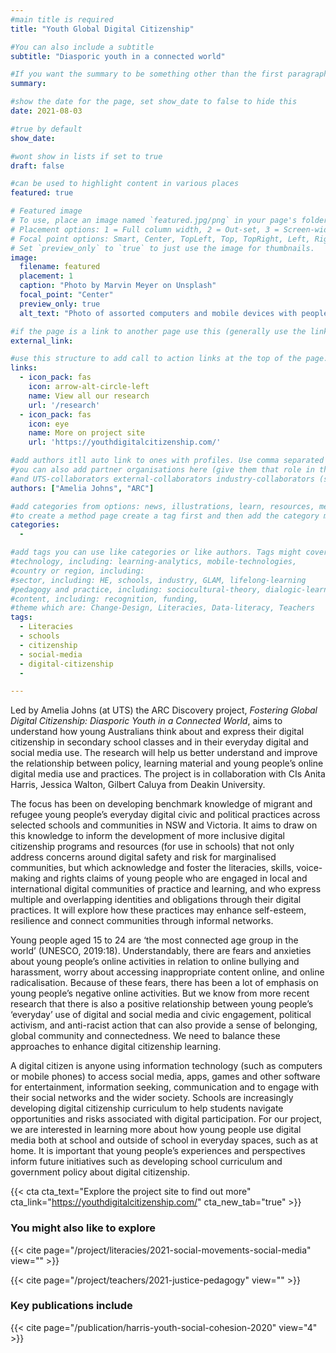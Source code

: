 ```yaml
---
#main title is required
title: "Youth Global Digital Citizenship" 

#You can also include a subtitle
subtitle: "Diasporic youth in a connected world"

#If you want the summary to be something other than the first paragraph, put one in here. 
summary:

#show the date for the page, set show_date to false to hide this
date: 2021-08-03

#true by default
show_date:

#wont show in lists if set to true
draft: false

#can be used to highlight content in various places
featured: true

# Featured image
# To use, place an image named `featured.jpg/png` in your page's folder.
# Placement options: 1 = Full column width, 2 = Out-set, 3 = Screen-width
# Focal point options: Smart, Center, TopLeft, Top, TopRight, Left, Right, BottomLeft, Bottom, BottomRight
# Set `preview_only` to `true` to just use the image for thumbnails.
image:
  filename: featured
  placement: 1
  caption: "Photo by Marvin Meyer on Unsplash"
  focal_point: "Center"
  preview_only: true
  alt_text: "Photo of assorted computers and mobile devices with people sat around  table"

#if the page is a link to another page use this (generally use the links below instead)
external_link: 

#use this structure to add call to action links at the top of the page. No more than 2 or it looks poor
links:
  - icon_pack: fas
    icon: arrow-alt-circle-left
    name: View all our research
    url: '/research'
  - icon_pack: fas
    icon: eye
    name: More on project site
    url: 'https://youthdigitalcitizenship.com/'

#add authors itll auto link to ones with profiles. Use comma separated in squares like this
#you can also add partner organisations here (give them that role in the author page)
#and UTS-collaborators external-collaborators industry-collaborators (same thing)
authors: ["Amelia Johns", "ARC"]

#add categories from options: news, illustrations, learn, resources, methods
#to create a method page create a tag first and then add the category method to the tag
categories: 
  - 

#add tags you can use like categories or like authors. Tags might cover
#technology, including: learning-analytics, mobile-technologies, 
#country or region, including: 
#sector, including: HE, schools, industry, GLAM, lifelong-learning 
#pedagogy and practice, including: sociocultural-theory, dialogic-learning, CSCL, active-learning, reflection
#content, including: recognition, funding, 
#theme which are: Change-Design, Literacies, Data-literacy, Teachers
tags: 
  - Literacies
  - schools
  - citizenship
  - social-media
  - digital-citizenship
  - 

---
```


Led by Amelia Johns (at UTS) the ARC Discovery project, _Fostering Global Digital Citizenship: Diasporic Youth in a Connected World_, aims to understand how young Australians think about and express their digital citizenship in secondary school classes and in their everyday digital and social media use. The research will help us better understand and improve the relationship between policy, learning material and young people’s online digital media use and practices. The project is in collaboration with CIs Anita Harris, Jessica Walton, Gilbert Caluya from Deakin University.

The focus has been on developing benchmark knowledge of migrant and refugee young people’s everyday digital civic and political practices across selected schools and communities in NSW and Victoria. It aims to draw on this knowledge to inform the development of more inclusive digital citizenship programs and resources (for use in schools) that not only address concerns around digital safety and risk for marginalised communities, but which acknowledge and foster the literacies, skills, voice-making and rights claims of young people who are engaged in local and international digital communities of practice and learning, and who express multiple and overlapping identities and obligations through their digital practices. It will explore how these practices may enhance self-esteem, resilience and connect communities through informal networks.  

Young people aged 15 to 24 are ‘the most connected age group in the world’ (UNESCO, 2019:18). Understandably, there are fears and anxieties about young people’s online activities in relation to online bullying and harassment, worry about accessing inappropriate content online, and online radicalisation. Because of these fears, there has been a lot of emphasis on young people’s negative online activities. But we know from more recent research that there is also a positive relationship between young people’s ‘everyday’ use of digital and social media and civic engagement, political activism, and anti-racist action that can also provide a sense of belonging, global community and connectedness. We need to balance these approaches to enhance digital citizenship learning.

A digital citizen is anyone using information technology (such as computers or mobile phones) to access social media, apps, games and other software for entertainment, information seeking, communication and to engage with their social networks and the wider society. Schools are increasingly developing digital citizenship curriculum to help students navigate opportunities and risks associated with digital participation. For our project, we are interested in learning more about how young people use digital media both at school and outside of school in everyday spaces, such as at home. It is important that young people’s experiences and perspectives inform future initiatives such as developing school curriculum and government policy about digital citizenship.

{{< cta cta_text="Explore the project site to find out more" cta_link="https://youthdigitalcitizenship.com/" cta_new_tab="true" >}}

### You might also like to explore

{{< cite page="/project/literacies/2021-social-movements-social-media" view="" >}}

{{< cite page="/project/teachers/2021-justice-pedagogy" view="" >}}
    
### Key publications include

{{< cite page="/publication/harris-youth-social-cohesion-2020" view="4" >}}
